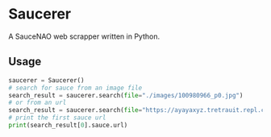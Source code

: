 # Saucerer

A SauceNAO web scrapper written in Python.

## Usage

```python
saucerer = Saucerer()
# search for sauce from an image file
search_result = saucerer.search(file="./images/100980966_p0.jpg")
# or from an url
search_result = saucerer.search(file="https://ayayaxyz.tretrauit.repl.co/pixiv/https:/i.pximg.net/img-original/img/2022/09/04/04/53/47/100980966_p0.jpg")
# print the first sauce url
print(search_result[0].sauce.url)
```
